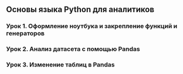 ## Основы языка Python для аналитиков

### Урок 1. Оформление ноутбука и закрепление функций и генераторов

### Урок 2. Анализ датасета с помощью Pandas

### Урок 3. Изменение таблиц в Pandas
